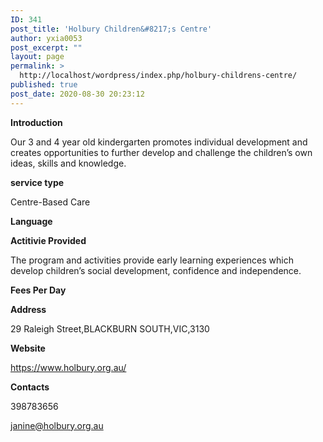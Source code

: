 ```yaml
---
ID: 341
post_title: 'Holbury Children&#8217;s Centre'
author: yxia0053
post_excerpt: ""
layout: page
permalink: >
  http://localhost/wordpress/index.php/holbury-childrens-centre/
published: true
post_date: 2020-08-30 20:23:12
---
```

<strong>Introduction</strong>

Our 3 and 4 year old kindergarten promotes individual development and creates opportunities to further develop and challenge the children’s own ideas, skills and knowledge.

<strong>service type</strong>

Centre-Based Care

<strong>Language</strong>



<strong>Actitivie Provided</strong>

The program and activities provide early learning experiences which develop children’s social development, confidence and independence.

<strong>Fees Per Day</strong>



<strong>Address</strong>

29 Raleigh Street,BLACKBURN SOUTH,VIC,3130

<strong>Website</strong>

https://www.holbury.org.au/

<strong>Contacts</strong>

398783656

janine@holbury.org.au
